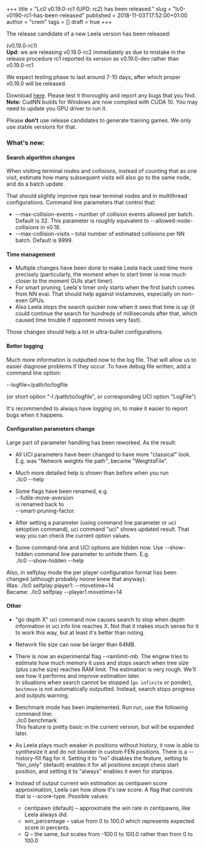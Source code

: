 +++
title = "Lc0 v0.19.0-rc1 (UPD: rc2) has been released."
slug = "lc0-v0190-rc1-has-been-released"
published = 2018-11-03T17:52:00+01:00
author = "crem"
tags = []
draft = true
+++

The release candidate of a new Leela version has been released:

(v0.19.0-rc1)  
 **Upd:** we are releasing v0.19.0-rc2 immediately as due to mistake in the
release procedure rc1 reported its version as v0.19.0-dev rather than
v0.19.0-rc1

We expect testing phase to last around 7-10 days, after which proper v0.19.0
will be released.

Download
[here](https://github.com/LeelaChessZero/lc0/releases/tag/v0.19.0-rc2). Please
test it thoroughly and report any bugs that you find.  
 **Note:** CudNN builds for Windows are now compiled with CUDA 10. You may
need to update you GPU driver to run it.

Please **don't** use release candidates to generate training games. We only
use stable versions for that.

### What's new:

#### Search algorithm changes

When visiting terminal nodes and collisions, instead of counting that as one
visit, estimate how many subsequent visits will also go to the same node, and
do a batch update.

That should slightly improve nps near terminal nodes and in multithread
configurations. Command line parameters that control that:

  * \--max-collision-events – number of collision events allowed per batch. 
Default is 32. This parameter is roughly equivalent to 
\--allowed-node-collisions in v0.18.
  * \--max-collision-visits – total number of estimated collisions per NN 
batch. Default is 9999.

#### Time management

  * Multiple changes have been done to make Leela track used time more 
precisely (particularly, the moment when to start timer is now much closer to 
the moment GUIs start timer).
  * For smart pruning, Leela's timer only starts when the first batch comes 
from NN eval. That should help against instamoves, especially on non-even GPUs.
  * Also Leela stops the search quicker now when it sees that time is up (it 
could continue the search for hundreds of milliseconds after that, which caused 
time trouble if opponent moves very fast).

Those changes should help a lot in ultra-bullet configurations.

#### Better logging

Much more information is outputted now to the log file. That will allow us to
easier diagnose problems if they occur. To have debug file written, add a
command line option:

\--logfile=/path/to/logfile

(or short option "-l /path/to/logfile", or corresponding UCI option "LogFile")

It's recommended to always have logging on, to make it easier to report bugs
when it happens.

#### Configuration parameters change

Large part of parameter handling has been reworked. As the result:

  * All UCI parameters have been changed to have more "classical" look.  
E.g. was "Network weights file path", became "WeightsFile".

  * Much more detailed help is shown than before when you run  
./lc0 --help

  * Some flags have been renamed, e.g.  
\--futile-move-aversion  
is renamed back to  
\--smart-pruning-factor.

  * After setting a parameter (using command line parameter or uci setoption 
command), uci command "uci" shows updated result. That way you can check the 
current option values.
  * Some command-line and UCI options are hidden now. Use \--show-hidden 
command line parameter to unhide them. E.g.  
./lc0 --show-hidden --help

Also, in selfplay mode the per player configuration format has been changed
(although probably noone knew that anyway):  
Was: ./lc0 selfplay player1: --movetime=14  
Became: ./lc0 selfplay --player1.movetime=14

#### Other

  * "go depth X" uci command now causes search to stop when depth information 
in uci info line reaches X. Not that it makes much sense for it to work this 
way, but at least it's better than noting.
  * Network file size can now be larger than 64MB.
  * There is now an experimental flag \--ramlimit-mb. The engine tries to 
estimate how much memory it uses and stops search when tree size (plus cache 
size) reaches RAM limit. The estimation is very rough. We'll see how it 
performs and improve estimation later.  
In situations when search cannot be stopped (`go infinite` or ponder),
`bestmove` is not automatically outputted. Instead, search stops progress and
outputs warning.

  * Benchmark mode has been implemented. Run run, use the following command 
line:  
./lc0 benchmark  
This feature is pretty basic in the current version, but will be expanded
later.

  * As Leela plays much weaker in positions without history, it now is able to 
synthesize it and do not blunder in custom FEN positions. There is a 
\--history-fill flag for it. Setting it to "no" disables the feature, setting 
to "fen_only" (default) enables it for all positions except chess start 
position, and setting it to "always" enables it even for startpos.
  * Instead of output current win estimation as centipawn score approximation, 
Leela can how show it's raw score. A flag that controls that is \--score-type. 
Possible values:
    * centipawn (default) – approximate the win rate in centipawns, like 
Leela always did.
    * win_percentage – value from 0 to 100.0 which represents expected score 
in percents.
    * Q – the same, but scales from -100.0 to 100.0 rather than from 0 to 
100.0
